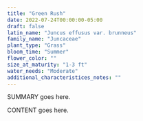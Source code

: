 ```yaml
---
title: "Green Rush"
date: 2022-07-24T00:00:00-05:00
draft: false
latin_name: "Juncus effusus var. brunneus"
family_name: "Juncaceae"
plant_type: "Grass"
bloom_time: "Summer"
flower_color: ""
size_at_maturity: "1-3 ft"
water_needs: "Moderate"
additional_characteristices_notes: ""
---
```


SUMMARY goes here.

<!--more-->

CONTENT goes here.
